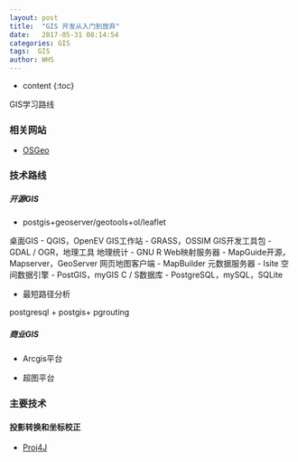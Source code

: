 ```yaml
---
layout: post
title:  "GIS 开发从入门到放弃"
date:   2017-05-31 08:14:54
categories: GIS
tags:  GIS
author: WHS
---
```


* content
{:toc}

GIS学习路线




### 相关网站

* [OSGeo](http://www.osgeo.org/)

### 技术路线

##### 开源GIS

* postgis+geoserver/geotools+ol/leaflet

桌面GIS - QGIS，OpenEV
GIS工作站 - GRASS，OSSIM
GIS开发工具包 - GDAL / OGR，地理工具
地理统计 - GNU R
Web映射服务器 - MapGuide开源，Mapserver，GeoServer
网页地图客户端 - MapBuilder
元数据服务器 - Isite
空间数据引擎 - PostGIS，myGIS
C / S数据库 - PostgreSQL，mySQL，SQLite

* 最短路径分析

postgresql + postgis+ pgrouting

	
##### 商业GIS

* Arcgis平台

* 超图平台

### 主要技术

#### 投影转换和坐标校正

* [Proj4J](http://trac.osgeo.org/proj4j/)

